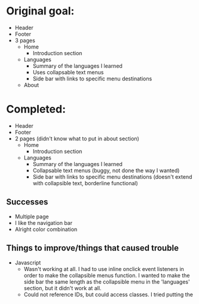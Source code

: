 # Original goal:
- Header
- Footer
- 3 pages
    - Home
        - Introduction section
    - Languages
        - Summary of the languages I learned
        - Uses collapsable text menus
        - Side bar with links to specific menu destinations
    - About

# Completed:
- Header
- Footer
- 2 pages (didn't know what to put in about section)
    - Home
        - Introduction section
    - Languages
        - Summary of the languages I learned
        - Collapsable text menus (buggy, not done the way I wanted)
        - Side bar with links to specific menu destinations (doesn't extend with collapsible text, borderline functional)

## Successes
- Multiple page
- I like the navigation bar
- Alright color combination

## Things to improve/things that caused trouble
- Javascript
    - Wasn't working at all. I had to use inline onclick event listeners in order to make the collapsible menus function. I wanted to
      make the side bar the same length as the collapsible menu in the 'languages' section, but it didn't work at all.
    - Could not reference IDs, but could access classes. I tried putting the <script> at the bottom, and using a "DOMContentLoad" event
      listener, and a window.onload = function(){}.

